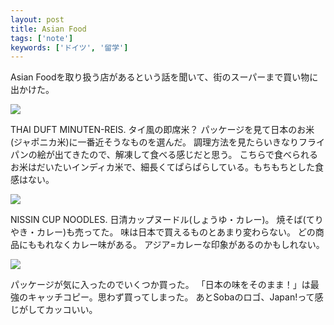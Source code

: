 ```yaml
---
layout: post
title: Asian Food
tags: ['note']
keywords: ['ドイツ', '留学']
---
```


Asian Foodを取り扱う店があるという話を聞いて、街のスーパーまで買い物に出かけた。

<img src="/img/blog_2013-10-11%2019.23.45-2.jpg" />

THAI DUFT MINUTEN-REIS. タイ風の即席米？ パッケージを見て日本のお米(ジャポニカ米)に一番近そうなものを選んだ。
調理方法を見たらいきなりフライパンの絵が出てきたので、解凍して食べる感じだと思う。
こちらで食べられるお米はだいたいインディカ米で、細長くてぱらぱらしている。もちもちとした食感はない。

<img src="/img/blog_2013-10-11%2019.09.45.jpg" />

NISSIN CUP NOODLES. 日清カップヌードル(しょうゆ・カレー)。
焼そば(てりやき・カレー)も売ってた。
味は日本で買えるものとあまり変わらない。
どの商品にももれなくカレー味がある。
アジア=カレーな印象があるのかもしれない。

<img src="/img/blog_2013-10-11%2019.13.49-1.jpg" />

パッケージが気に入ったのでいくつか買った。
「日本の味をそのまま！」は最強のキャッチコピー。思わず買ってしまった。
あとSobaのロゴ、Japan!って感じがしてカッコいい。
